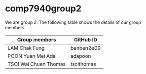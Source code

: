 # comp7940group2

We are group 2. The following table shows the details of our group members. 
  
|Group members|GitHub ID|
|---|---
|LAM Chak Fung|benben2e09
|POON Yuen Mei Ada|adapoon
|TSOI Wai Chuen Thomas|tsoithomas

